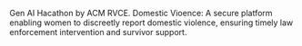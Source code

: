 Gen AI Hacathon by ACM RVCE.
Domestic Vioence:
A secure platform enabling women to discreetly report domestic violence, ensuring timely law enforcement intervention and survivor support.
